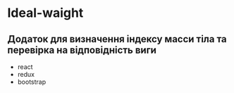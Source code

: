 # Ideal-waight

## Додаток для визначення індексу масси тіла та перевірка на відповідність виги

+ react
+ redux
+ bootstrap
